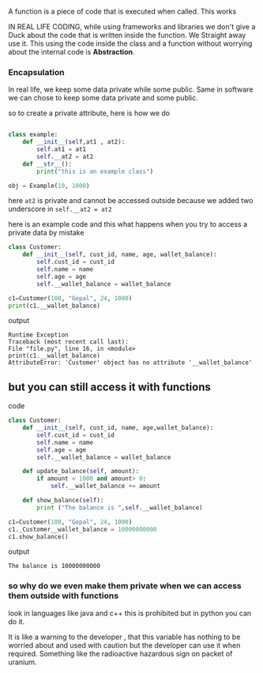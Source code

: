 A function is a piece of code that is executed when called. This works 

IN REAL LIFE CODING, while using frameworks and libraries we don't give a Duck about the code that is written inside the function. We Straight away use it. This using the code inside the class and a function without worrying about the internal code is **Abstraction**.

### Encapsulation 

In real life, we keep some data private while some public. Same in software we can chose to keep some data private and some public. 

so to create a private attribute, here is how we do

```python 

class example:
	def __init__(self,at1 , at2):
		self.at1 = at1 
		self.__at2 = at2 
	def __str__():
		print("this is an example class")

obj = Example(10, 1000)

```


here `at2` is private and cannot be accessed outside because we added two underscore in `self.__at2 = at2` 

here is an example code and this what happens when you try to access a private data by mistake

```python 
class Customer:
    def __init__(self, cust_id, name, age, wallet_balance):
        self.cust_id = cust_id
        self.name = name
        self.age = age
        self.__wallet_balance = wallet_balance

c1=Customer(100, "Gopal", 24, 1000)
print(c1.__wallet_balance)

```

output 

```
Runtime Exception  
Traceback (most recent call last):  
File "file.py", line 16, in <module>  
print(c1.__wallet_balance)  
AttributeError: 'Customer' object has no attribute '__wallet_balance'
```

## but you can still access it with functions 

code 

```python 
class Customer:
    def __init__(self, cust_id, name, age,wallet_balance):
        self.cust_id = cust_id
        self.name = name
        self.age = age
        self.__wallet_balance = wallet_balance

    def update_balance(self, amount):
        if amount < 1000 and amount> 0:
            self.__wallet_balance += amount

    def show_balance(self):
        print ("The balance is ",self.__wallet_balance)

c1=Customer(100, "Gopal", 24, 1000)
c1._Customer__wallet_balance = 10000000000
c1.show_balance()

```

output 

```
The balance is 10000000000
```

### so why do we even make them private when we can access them outside with functions 

look in languages like java and c++ this is prohibited but in python you can do it.

It is like a warning to the developer , that this variable has nothing to be worried about and used with caution but the developer can use it when required. Something like the radioactive hazardous sign on packet of uranium.
